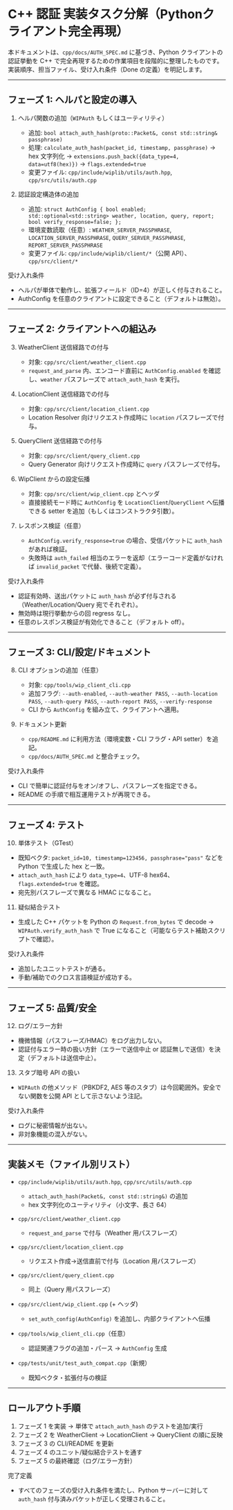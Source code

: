 # C++ 認証 実装タスク分解（Pythonクライアント完全再現）

本ドキュメントは、`cpp/docs/AUTH_SPEC.md` に基づき、Python クライアントの認証挙動を C++ で完全再現するための作業項目を段階的に整理したものです。実装順序、担当ファイル、受け入れ条件（Done の定義）を明記します。

---


## フェーズ 1: ヘルパと設定の導入

1. ヘルパ関数の追加（`WIPAuth` もしくはユーティリティ）
   - 追加: `bool attach_auth_hash(proto::Packet&, const std::string& passphrase)`
   - 処理: `calculate_auth_hash(packet_id, timestamp, passphrase)` → hex 文字列化 → `extensions.push_back({data_type=4, data=utf8(hex)})` → `flags.extended=true`
   - 変更ファイル: `cpp/include/wiplib/utils/auth.hpp`, `cpp/src/utils/auth.cpp`

2. 認証設定構造体の追加
   - 追加: `struct AuthConfig { bool enabled; std::optional<std::string> weather, location, query, report; bool verify_response=false; };`
   - 環境変数読取（任意）: `WEATHER_SERVER_PASSPHRASE`, `LOCATION_SERVER_PASSPHRASE`, `QUERY_SERVER_PASSPHRASE`, `REPORT_SERVER_PASSPHRASE`
   - 変更ファイル: `cpp/include/wiplib/client/*`（公開 API）、`cpp/src/client/*`

受け入れ条件
- ヘルパが単体で動作し、拡張フィールド（ID=4）が正しく付与されること。
- AuthConfig を任意のクライアントに設定できること（デフォルトは無効）。

---

## フェーズ 2: クライアントへの組込み

3. WeatherClient 送信経路での付与
   - 対象: `cpp/src/client/weather_client.cpp`
   - `request_and_parse` 内、エンコード直前に `AuthConfig.enabled` を確認し、`weather` パスフレーズで `attach_auth_hash` を実行。

4. LocationClient 送信経路での付与
   - 対象: `cpp/src/client/location_client.cpp`
   - Location Resolver 向けリクエスト作成時に `location` パスフレーズで付与。

5. QueryClient 送信経路での付与
   - 対象: `cpp/src/client/query_client.cpp`
   - Query Generator 向けリクエスト作成時に `query` パスフレーズで付与。

6. WipClient からの設定伝播
   - 対象: `cpp/src/client/wip_client.cpp` とヘッダ
   - 直接接続モード時に `AuthConfig` を `LocationClient`/`QueryClient` へ伝播できる setter を追加（もしくはコンストラクタ引数）。

7. レスポンス検証（任意）
   - `AuthConfig.verify_response=true` の場合、受信パケットに `auth_hash` があれば検証。
   - 失敗時は `auth_failed` 相当のエラーを返却（エラーコード定義がなければ `invalid_packet` で代替、後続で定義）。

受け入れ条件
- 認証有効時、送出パケットに `auth_hash` が必ず付与される（Weather/Location/Query 宛でそれぞれ）。
- 無効時は現行挙動からの回 regress なし。
- 任意のレスポンス検証が有効化できること（デフォルト off）。

---

## フェーズ 3: CLI/設定/ドキュメント

8. CLI オプションの追加（任意）
   - 対象: `cpp/tools/wip_client_cli.cpp`
   - 追加フラグ: `--auth-enabled`, `--auth-weather PASS`, `--auth-location PASS`, `--auth-query PASS`, `--auth-report PASS`, `--verify-response`
   - CLI から `AuthConfig` を組み立て、クライアントへ適用。

9. ドキュメント更新
   - `cpp/README.md` に利用方法（環境変数・CLI フラグ・API setter）を追記。
   - `cpp/docs/AUTH_SPEC.md` と整合チェック。

受け入れ条件
- CLI で簡単に認証付与をオン/オフし、パスフレーズを指定できる。
- README の手順で相互運用テストが再現できる。

---

## フェーズ 4: テスト

10. 単体テスト（GTest）
   - 既知ベクタ: `packet_id=10, timestamp=123456, passphrase="pass"` などを Python で生成した hex と一致。
   - `attach_auth_hash` により `data_type=4`、UTF-8 hex64、`flags.extended=true` を確認。
   - 宛先別パスフレーズで異なる HMAC になること。

11. 疑似結合テスト
   - 生成した C++ パケットを Python の `Request.from_bytes` で decode → `WIPAuth.verify_auth_hash` で True になること（可能ならテスト補助スクリプトで確認）。

受け入れ条件
- 追加したユニットテストが通る。
- 手動/補助でのクロス言語検証が成功する。

---

## フェーズ 5: 品質/安全

12. ログ/エラー方針
   - 機微情報（パスフレーズ/HMAC）をログ出力しない。
   - 認証付与エラー時の扱い方針（エラーで送信中止 or 認証無しで送信）を決定（デフォルトは送信中止）。

13. スタブ暗号 API の扱い
   - `WIPAuth` の他メソッド（PBKDF2, AES 等のスタブ）は今回範囲外。安全でない関数を公開 API として示さないよう注記。

受け入れ条件
- ログに秘密情報が出ない。
- 非対象機能の混入がない。

---

## 実装メモ（ファイル別リスト）

- `cpp/include/wiplib/utils/auth.hpp`, `cpp/src/utils/auth.cpp`
  - `attach_auth_hash(Packet&, const std::string&)` の追加
  - hex 文字列化のユーティリティ（小文字、長さ 64）

- `cpp/src/client/weather_client.cpp`
  - `request_and_parse` で付与（Weather 用パスフレーズ）

- `cpp/src/client/location_client.cpp`
  - リクエスト作成→送信直前で付与（Location 用パスフレーズ）

- `cpp/src/client/query_client.cpp`
  - 同上（Query 用パスフレーズ）

- `cpp/src/client/wip_client.cpp` (+ ヘッダ)
  - `set_auth_config(AuthConfig)` を追加し、内部クライアントへ伝播

- `cpp/tools/wip_client_cli.cpp`（任意）
  - 認証関連フラグの追加・パース → `AuthConfig` 生成

- `cpp/tests/unit/test_auth_compat.cpp`（新規）
  - 既知ベクタ・拡張付与の検証

---

## ロールアウト手順

1) フェーズ 1 を実装 → 単体で `attach_auth_hash` のテストを追加/実行
2) フェーズ 2 を WeatherClient → LocationClient → QueryClient の順に反映
3) フェーズ 3 の CLI/README を更新
4) フェーズ 4 のユニット/疑似結合テストを通す
5) フェーズ 5 の最終確認（ログ/エラー方針）

完了定義
- すべてのフェーズの受け入れ条件を満たし、Python サーバーに対して `auth_hash` 付与済みパケットが正しく受理されること。

